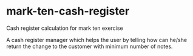 # mark-ten-cash-register
Cash register calculation for mark ten exercise

A cash register manager which helps the user by telling how can he/she return the change to the customer with minimum number of notes. 
